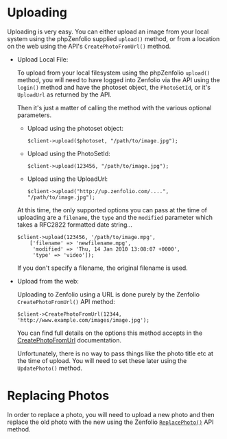 
# Uploading

Uploading is very easy.  You can either upload an image from your local system using the phpZenfolio supplied `upload()` method, or from a location on the web using the API's `CreatePhotoFromUrl()` method.

* Upload Local File:

  To upload from your local filesystem using the phpZenfolio `upload()` method, you will need to have logged into Zenfolio via the API using the `login()` method and have the photoset object, the `PhotoSetId`, or it's `UploadUrl` as returned by the API.

  Then it's just a matter of calling the method with the various optional parameters.

  * Upload using the photoset object:

    ```
    $client->upload($photoset, "/path/to/image.jpg");
    ```

  * Upload using the PhotoSetId:

    ```
    $client->upload(123456, "/path/to/image.jpg");
    ```

  * Upload using the UploadUrl:

    ```
    $client->upload("http://up.zenfolio.com/....", "/path/to/image.jpg");
    ```

  At this time, the only supported options you can pass at the time of uploading are a `filename`, the `type` and the `modified` parameter which takes a RFC2822 formatted date string...

    ```
    $client->upload(123456, '/path/to/image.mpg',
        ['filename' => 'newfilename.mpg',
         'modified' => 'Thu, 14 Jan 2010 13:08:07 +0000',
         'type' => 'video']);
    ```

  If you don't specify a filename, the original filename is used.


* Upload from the web:

  Uploading to Zenfolio using a URL is done purely by the Zenfolio `CreatePhotoFromUrl()` API method:

  ```
  $client->CreatePhotoFromUrl(12344, 'http://www.example.com/images/image.jpg');
  ```

  You can find full details on the options this method accepts in the [CreatePhotoFromUrl](http://www.zenfolio.com/zf/help/api/ref/methods/createphotofromurl) documentation.

  Unfortunately, there is no way to pass things like the photo title etc at the time of upload. You will need to set these later using the `UpdatePhoto()` method.


# Replacing Photos

In order to replace a photo, you will need to upload a new photo and then replace the old photo with the new using the Zenfolio [`ReplacePhoto()`](http://www.zenfolio.com/zf/help/api/ref/methods/replacephoto) API method.
